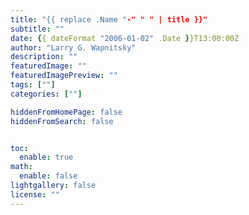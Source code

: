 ```yaml
---
title: "{{ replace .Name "-" " " | title }}"
subtitle: ""
date: {{ dateFormat "2006-01-02" .Date }}T13:00:00Z
author: "Larry G. Wapnitsky"
description: ""
featuredImage: ""
featuredImagePreview: ""
tags: [""]
categories: [""]

hiddenFromHomePage: false
hiddenFromSearch: false


toc:
  enable: true
math:
  enable: false
lightgallery: false
license: ""
---
```


<!--more-->